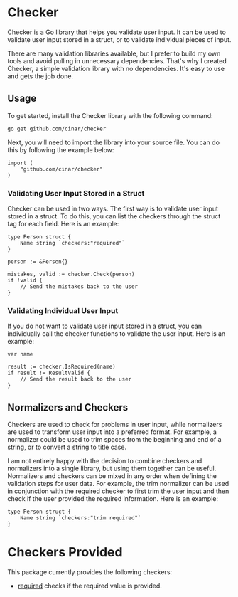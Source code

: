 # Checker

Checker is a Go library that helps you validate user input. It can be used to validate user input stored in a struct, or to validate individual pieces of input.

There are many validation libraries available, but I prefer to build my own tools and avoid pulling in unnecessary dependencies. That's why I created Checker, a simple validation library with no dependencies. It's easy to use and gets the job done.

## Usage

To get started, install the Checker library with the following command:

```bash
go get github.com/cinar/checker
```

Next, you will need to import the library into your source file. You can do this by following the example below:

```golang
import (
    "github.com/cinar/checker"
)
```

### Validating User Input Stored in a Struct

Checker can be used in two ways. The first way is to validate user input stored in a struct. To do this, you can list the checkers through the struct tag for each field. Here is an example:

```golang
type Person struct {
    Name string `checkers:"required"`
}

person := &Person{}

mistakes, valid := checker.Check(person)
if !valid {
    // Send the mistakes back to the user
}
```

### Validating Individual User Input

If you do not want to validate user input stored in a struct, you can individually call the checker functions to validate the user input. Here is an example:

```golang
var name

result := checker.IsRequired(name)
if result != ResultValid {
    // Send the result back to the user
}
```

## Normalizers and Checkers

Checkers are used to check for problems in user input, while normalizers are used to transform user input into a preferred format. For example, a normalizer could be used to trim spaces from the beginning and end of a string, or to convert a string to title case.

I am not entirely happy with the decision to combine checkers and normalizers into a single library, but using them together can be useful. Normalizers and checkers can be mixed in any order when defining the validation steps for user data. For example, the trim normalizer can be used in conjunction with the required checker to first trim the user input and then check if the user provided the required information. Here is an example:

```golang
type Person struct {
    Name string `checkers:"trim required"`
}
```

# Checkers Provided

This package currently provides the following checkers:

- [required](docs/checkers/required.md) checks if the required value is provided.
